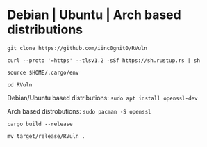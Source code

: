 # Debian | Ubuntu | Arch based distributions

`git clone https://github.com/iinc0gnit0/RVuln`

`curl --proto '=https' --tlsv1.2 -sSf https://sh.rustup.rs | sh`

`source $HOME/.cargo/env`

`cd RVuln`

Debian/Ubuntu based distributions: `sudo apt install openssl-dev`

Arch based distrobutions: `sudo pacman -S openssl`

`cargo build --release`

`mv target/release/RVuln .`
